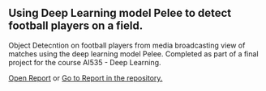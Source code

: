 ## Using Deep Learning model Pelee to detect football players on a field.
Object Detecntion on football players from media broadcasting view of matches using the deep learning model Pelee. Completed as part of a final project for the course AI535 - Deep Learning.

[Open Report](https://docs.google.com/viewer?url=https://github.com/sam-dedge/Pelee_AI535/raw/main/Deep_Learning_Final_Project_2.pdf)
or
[Go to Report in the repository.](./Deep_Learning_Final_Project_2.pdf)

